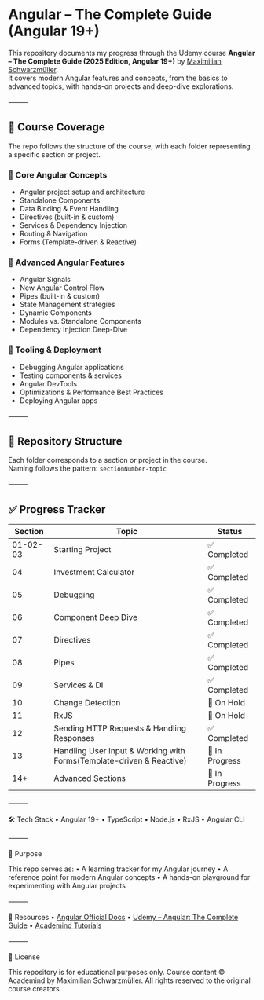# Angular – The Complete Guide (Angular 19+)

This repository documents my progress through the Udemy course **Angular – The Complete Guide (2025 Edition, Angular 19+)** by [Maximilian Schwarzmüller](https://academind.com).  
It covers modern Angular features and concepts, from the basics to advanced topics, with hands-on projects and deep-dive explorations.

⸻

## 📌 Course Coverage

The repo follows the structure of the course, with each folder representing a specific section or project.

### 🔹 Core Angular Concepts
- Angular project setup and architecture
- Standalone Components
- Data Binding & Event Handling
- Directives (built-in & custom)
- Services & Dependency Injection
- Routing & Navigation
- Forms (Template-driven & Reactive)

### 🔹 Advanced Angular Features
- Angular Signals
- New Angular Control Flow
- Pipes (built-in & custom)
- State Management strategies
- Dynamic Components
- Modules vs. Standalone Components
- Dependency Injection Deep-Dive

### 🔹 Tooling & Deployment
- Debugging Angular applications
- Testing components & services
- Angular DevTools
- Optimizations & Performance Best Practices
- Deploying Angular apps

⸻

## 📂 Repository Structure

Each folder corresponds to a section or project in the course.  
Naming follows the pattern: `sectionNumber-topic`

⸻

## ✅ Progress Tracker

| Section | Topic | Status |
|---------|-------|--------|
| 01-02-03 | Starting Project | ✅ Completed |
| 04 | Investment Calculator | ✅ Completed |
| 05 | Debugging | ✅ Completed |
| 06 | Component Deep Dive | ✅ Completed |
| 07 | Directives | ✅ Completed |
| 08 | Pipes | ✅ Completed |
| 09 | Services & DI | ✅ Completed |
| 10 | Change Detection | 🚧 On Hold |
| 11 | RxJS | 🚧 On Hold |
| 12 | Sending HTTP Requests & Handling Responses | ✅ Completed |
| 13 | Handling User Input & Working with Forms(Template-driven & Reactive) | 🚧 In Progress |
| 14+ | Advanced Sections | 🚧 In Progress |

⸻

🛠️ Tech Stack
	•	Angular 19+
	•	TypeScript
	•	Node.js
	•	RxJS
	•	Angular CLI

⸻

🎯 Purpose

This repo serves as:
	•	A learning tracker for my Angular journey
	•	A reference point for modern Angular concepts
	•	A hands-on playground for experimenting with Angular projects

⸻

📖 Resources
	•	[Angular Official Docs](https://angular.dev/)
	•	[Udemy – Angular: The Complete Guide](https://www.udemy.com/course/the-complete-guide-to-angular-2/)
	•	[Academind Tutorials](https://academind.com)

⸻

📌 License

This repository is for educational purposes only.
Course content © Academind by Maximilian Schwarzmüller.
All rights reserved to the original course creators.

